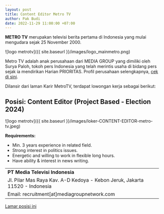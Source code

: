 ```yaml
---
layout: post
title: Content Editor Metro TV
author: Pak Budi
date: 2022-11-29 11:00:00 +07:00
---
```


**METRO TV** merupakan televisi berita pertama di Indonesia yang mulai mengudara sejak 25 November 2000.

![logo metrotv]({{ site.baseurl }}/images/logo_mainmetro.png)

Metro TV adalah anak perusahaan dari MEDIA GROUP yang dimiliki oleh Surya Paloh, tokoh pers Indonesia yang telah merintis usaha di bidang pers sejak ia mendirikan Harian PRIORITAS. Profil perusahaan selengkapnya, [cek di sini](https://www.metrotvnews.com/about).

Dilansir dari laman Karir MetroTV, terdapat lowongan kerja sebagai berikut:

## Posisi: Content Editor (Project Based - Election 2024)

![logo metrotv]({{ site.baseurl }}/images/loker-CONTENT-EDITOR-metro-tv.jpeg)

**Requirements:**
* Min. 3 years experience in related field.
* Strong interest in politics issues.
* Energetic and willing to work in flexible long hours.
* Have ability & interest in news writing.

|  |
|---|
| **PT Media Televisi Indonesia** |
| Jl. Pilar Mas Raya Kav. A-D Kedoya - Kebon Jeruk, Jakarta 11520 - Indonesia |
| Email: recruitment[at]mediagroupnetwork.com |

<div class="apply"><a href="https://career.metrotvnews.com/site/detailVacant/100148">Lamar posisi ini</a></div>
